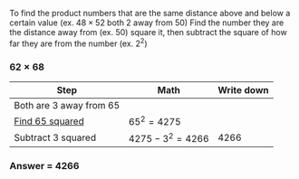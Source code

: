 To find the product numbers that are the same distance above and below a certain value (ex. $48 \times 52$ both 2 away from 50) Find the number they are the distance away from (ex. 50) square it, then subtract the square of how far they are from the number (ex. $2^2$)

### $62 \times 68$

| Step                               | Math                | Write down |
| ---------------------------------- | ------------------- | ---------- |
| Both are 3 away from 65            |                     |            |
| [Find 65 squared](sqaureEndIn5.md) | $65^2 = 4275$       |            |
| Subtract 3 squared                 | $4275 - 3^2 = 4266$ | 4266       |

### Answer = 4266